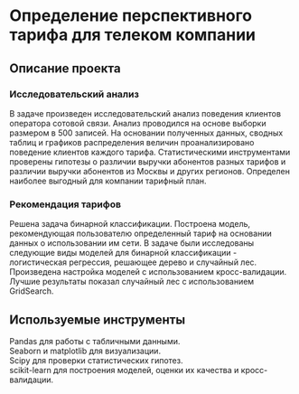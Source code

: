 # Определение перспективного тарифа для телеком компании

## Описание проекта

### Исследовательский анализ

В задаче произведен исследовательский анализ поведения клиентов оператора сотовой связи. Анализ проводился на основе выборки размером в 500 записей. На основании полученных данных, сводных таблиц и графиков распределения величин проанализировано поведение клиентов каждого тарифа. Статистическими инструментами проверены гипотезы о различии выручки абонентов разных тарифов и различии выручки абонентов из Москвы и других регионов. Определен наиболее выгодный для компании тарифный план.

### Рекомендация тарифов

Решена задача бинарной классификации. Построена модель, рекомендующая пользователю определенный тариф на основании данных о использовании им сети. В задаче были исследованы следующие виды моделей для бинарной классификации - логистическая регрессия, решающее дерево и случайный лес. Произведена настройка моделей с использованием кросс-валидации. Лучшие результаты показал случайный лес с использованием GridSearch.

## Используемые инструменты 

Pandas для работы с табличными данными.   
Seaborn и matplotlib для визуализации.  
Scipy для проверки статистических гипотез.  
scikit-learn для построения моделей, оценки их качества и кросс-валидации.   